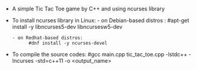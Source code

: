 * A simple Tic Tac Toe game by C++ and using ncurses library



* To install ncurses library in Linux:
      - on Debian-based distros :
            #apt-get install -y libncurses5-dev libncursesw5-dev

      - on Redhat-based distros:
            #dnf install -y ncurses-devel


* To compile the source codes:
            #gcc main.cpp tic_tac_toe.cpp -lstdc++ -lncurses -std=c++11 -o <output_name>
